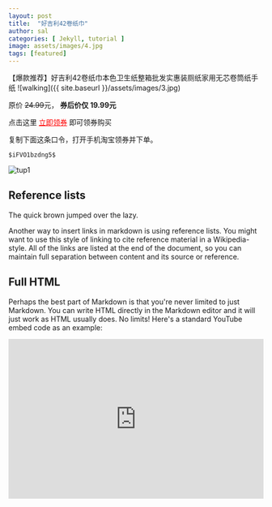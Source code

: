 ```yaml
---
layout: post
title:  "好吉利42卷纸巾"
author: sal
categories: [ Jekyll, tutorial ]
image: assets/images/4.jpg
tags: [featured]
---
```



【爆款推荐】好吉利42卷纸巾本色卫生纸整箱批发实惠装厕纸家用无芯卷筒纸手纸
![walking]({{ site.baseurl }}/assets/images/3.jpg)

原价 ~~24.99~~元，
**券后价仅 19.99元**

点击这里 <a href="https://s.click.taobao.com/Rj3jVrv"  style="color:red;" target="_blank">立即领券</a>  即可领券购买

复制下面这条口令，打开手机淘宝领券并下单。
```
$iFVO1bzdng5$
```

![tup1](https://img.alicdn.com/imgextra/i4/3087155153/O1CN01XXxcIi1nw7VOk0Xo0_!!3087155153.jpg)

## Reference lists

The quick brown jumped over the lazy.

Another way to insert links in markdown is using reference lists. You might want to use this style of linking to cite reference material in a Wikipedia-style. All of the links are listed at the end of the document, so you can maintain full separation between content and its source or reference.

## Full HTML

Perhaps the best part of Markdown is that you're never limited to just Markdown. You can write HTML directly in the Markdown editor and it will just work as HTML usually does. No limits! Here's a standard YouTube embed code as an example:

<p><iframe style="width:100%;" height="315" src="https://www.youtube.com/embed/Cniqsc9QfDo?rel=0&amp;showinfo=0" frameborder="0" allowfullscreen></iframe></p>
